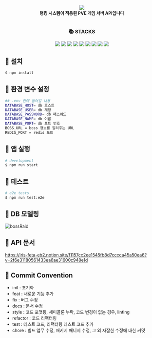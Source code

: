 <div align=center>
<img src="https://capsule-render.vercel.app/api?type=waving&color=auto&height=250&section=header&text=🐉Boss%20Raid%20Game%20API🐉&fontSize=45" />
  </br>
  <b id=content>랭킹 시스템이 적용된 PVE 게임 서버 API입니다</b>
  </br></br>
  <h3>📚 STACKS</h3>
  <img src="https://img.shields.io/badge/NestJS-E0234E?style=for-the-badge&logo=Nest&logoColor=white">
  <img src="https://img.shields.io/badge/TypeScript-3178C6?style=for-the-badge&logo=TypeScript&logoColor=white">
  <img src="https://img.shields.io/badge/node.js-339933?style=for-the-badge&logo=Node.js&logoColor=white">
  <img src="https://img.shields.io/badge/Jest-C21325?style=for-the-badge&logo=Jest&logoColor=white">
  <img src="https://img.shields.io/badge/MySQL-4479A1?style=for-the-badge&logo=MySQL&logoColor=white">
  <img src="https://img.shields.io/badge/Redis-DC382D?style=for-the-badge&logo=Redis&logoColor=white">
  <img src="https://img.shields.io/badge/Sequelize-52B0E7?style=for-the-badge&logo=Sequelize&logoColor=white">
  <img src="https://img.shields.io/badge/Axios-5A29E4?style=for-the-badge&logo=Axios&logoColor=white">
  <img src="https://img.shields.io/badge/.ENV-ECD53F?style=for-the-badge&logo=.ENV&logoColor=white">
</div>

## 📌 설치

```bash
$ npm install
```

## 📌 환경 변수 설정

```bash
## .env 안에 들어갈 내용
DATABASE_HOST= db 호스트
DATABASE_USER= db 계정
DATABASE_PASSWORD= db 패스워드
DATABASE_NAME= db 이름
DATABASE_PORT= db 포트 번호
BOSS_URL = boss 정보를 알려주는 URL
REDIS_PORT = redis 포트
```

## 📌 앱 실행

```bash
# development
$ npm run start
```

## 📌 테스트

```bash
# e2e tests
$ npm run test:e2e
```

## 📌 DB 모델링

![bossRaid](https://user-images.githubusercontent.com/92367032/191442486-e187dcd9-6334-4034-8547-accec12d0fa2.png)

## 📌 API 문서

https://iris-feta-eb2.notion.site/f1157cc2ee1545fb8d7cccca45a50ea6?v=2f6e31180561433ea6ae31600c948e1d

## 📌 Commit Convention

- init : 초기화
- feat : 새로운 기능 추가
- fix : 버그 수정
- docs : 문서 수정
- style : 코드 포맷팅, 세미콜론 누락, 코드 변경이 없는 경우, linting
- refactor : 코드 리팩터링
- test : 테스트 코드, 리팩터링 테스트 코드 추가
- chore : 빌드 업무 수정, 패키지 매니저 수정, 그 외 자잘한 수정에 대한 커밋
